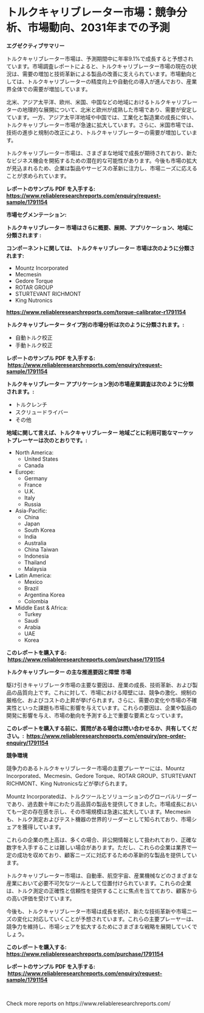 <p><h1>トルクキャリブレーター市場：競争分析、市場動向、2031年までの予測</h1></p><p><strong>エグゼクティブサマリー</strong></p>
<p><p>トルクキャリブレーター市場は、予測期間中に年率9.1%で成長すると予想されています。市場調査レポートによると、トルクキャリブレーター市場の現在の状況は、需要の増加と技術革新による製品の改善に支えられています。市場動向としては、トルクキャリブレーターの精度向上や自動化の導入が進んでおり、産業界全体での需要が増加しています。</p><p>北米、アジア太平洋、欧州、米国、中国などの地域におけるトルクキャリブレーターの地理的な展開について、北米と欧州が成熟した市場であり、需要が安定しています。一方、アジア太平洋地域や中国では、工業化と製造業の成長に伴い、トルクキャリブレーター市場が急速に拡大しています。さらに、米国市場では、技術の進歩と規制の改正により、トルクキャリブレーターの需要が増加しています。</p><p>トルクキャリブレーター市場は、さまざまな地域で成長が期待されており、新たなビジネス機会を開拓するための潜在的な可能性があります。今後も市場の拡大が見込まれるため、企業は製品やサービスの革新に注力し、市場ニーズに応えることが求められています。</p></p>
<p><strong>レポートのサンプル PDF を入手する: <a href="https://www.reliableresearchreports.com/enquiry/request-sample/1791154">https://www.reliableresearchreports.com/enquiry/request-sample/1791154</a></strong></p>
<p><strong>市場セグメンテーション:</strong></p>
<p><strong> トルクキャリブレーター 市場はさらに概要、展開、アプリケーション、地域に分類されます :</strong></p>
<p><strong>コンポーネントに関しては、 トルクキャリブレーター 市場は次のように分類されます: &nbsp;</strong></p>
<p><ul><li>Mountz Incorporated</li><li>Mecmesin</li><li>Gedore Torque</li><li>ROTAR GROUP</li><li>STURTEVANT RICHMONT</li><li>King Nutronics</li></ul></p>
<p><strong><a href="https://www.reliableresearchreports.com/torque-calibrator-r1791154">https://www.reliableresearchreports.com/torque-calibrator-r1791154</a></strong></p>
<p><strong> トルクキャリブレーター タイプ別の市場分析は次のように分類されます。:</strong></p>
<p><ul><li>自動トルク校正</li><li>手動トルク校正</li></ul></p>
<p><strong>レポートのサンプル PDF を入手する: &nbsp;<a href="https://www.reliableresearchreports.com/enquiry/request-sample/1791154">https://www.reliableresearchreports.com/enquiry/request-sample/1791154</a></strong></p>
<p><strong> トルクキャリブレーター アプリケーション別の市場産業調査は次のように分類されます。:</strong></p>
<p><ul><li>トルクレンチ</li><li>スクリュードライバー</li><li>その他</li></ul></p>
<p><strong>地域に関して言えば、トルクキャリブレーター 地域ごとに利用可能なマーケットプレーヤーは次のとおりです。:</strong></p>
<p><ul>
    <li>
        North America:
        <ul>
            <li>United States</li>
            <li>Canada</li>
        </ul>
    </li>
    <li>
        Europe:
        <ul>
            <li>Germany</li>
            <li>France</li>
            <li>U.K.</li>
            <li>Italy</li>
            <li>Russia</li>
        </ul>
    </li>
    <li>
        Asia-Pacific:
        <ul>
            <li>China</li>
            <li>Japan</li>
            <li>South Korea</li>
            <li>India</li>
            <li>Australia</li>
            <li>China Taiwan</li>
            <li>Indonesia</li>
            <li>Thailand</li>
            <li>Malaysia</li>
        </ul>
    </li>
    <li>
        Latin America:
        <ul>
            <li>Mexico</li>
            <li>Brazil</li>
            <li>Argentina Korea</li>
            <li>Colombia</li>
        </ul>
    </li>
    <li>
        Middle East & Africa:
        <ul>
            <li>Turkey</li>
            <li>Saudi</li>
            <li>Arabia</li>
            <li>UAE</li>
            <li>Korea</li>
        </ul>
    </li>
    </ul></p>
<p><strong>このレポートを購入する: &nbsp;<a href="https://www.reliableresearchreports.com/purchase/1791154">https://www.reliableresearchreports.com/purchase/1791154</a></strong></p>
<p><strong>トルクキャリブレーター の主な推進要因と障壁 市場</strong></p>
<p><p>駆け引きキャリブレータ市場の主要な要因は、産業の成長、技術革新、および製品の品質向上です。これに対して、市場における障壁には、競争の激化、規制の厳格化、およびコストの上昇が挙げられます。さらに、需要の変化や市場の不確実性といった課題も市場に影響を与えています。これらの要因は、企業や製品の開発に影響を与え、市場の動向を予測する上で重要な要素となっています。</p></p>
<p><strong>このレポートを購入する前に、質問がある場合は問い合わせるか、共有してください。:&nbsp; <a href="https://www.reliableresearchreports.com/enquiry/pre-order-enquiry/1791154">https://www.reliableresearchreports.com/enquiry/pre-order-enquiry/1791154</a></strong></p>
<p><strong>競争環境</strong></p>
<p><p>競争力のあるトルクキャリブレーター市場の主要プレーヤーには、Mountz Incorporated、Mecmesin、Gedore Torque、ROTAR GROUP、STURTEVANT RICHMONT、King Nutronicsなどが挙げられます。</p><p>Mountz Incorporatedは、トルクツールとソリューションのグローバルリーダーであり、過去数十年にわたり高品質の製品を提供してきました。市場成長においても一定の存在感を示し、その市場規模は急速に拡大しています。Mecmesinも、トルク測定およびテスト機器の世界的リーダーとして知られており、市場シェアを獲得しています。</p><p>これらの企業の売上高は、多くの場合、非公開情報として扱われており、正確な数字を入手することは難しい場合があります。ただし、これらの企業は業界で一定の成功を収めており、顧客ニーズに対応するための革新的な製品を提供しています。</p><p>トルクキャリブレーター市場は、自動車、航空宇宙、産業機械などのさまざまな産業において必要不可欠なツールとして位置付けられています。これらの企業は、トルク測定の正確性と信頼性を提供することに焦点を当てており、顧客からの高い評価を受けています。</p><p>今後も、トルクキャリブレーター市場は成長を続け、新たな技術革新や市場ニーズの変化に対応していくことが予想されています。これらの主要プレーヤーは、競争力を維持し、市場シェアを拡大するためにさまざまな戦略を展開していくでしょう。</p></p>
<p><strong>このレポートを購入する: &nbsp; <a href="https://www.reliableresearchreports.com/purchase/1791154">https://www.reliableresearchreports.com/purchase/1791154</a></strong></p>
<p><strong>レポートのサンプル PDF を入手する: &nbsp;<a href="https://www.reliableresearchreports.com/enquiry/request-sample/1791154">https://www.reliableresearchreports.com/enquiry/request-sample/1791154</a></strong><strong></strong></p>
<p>&nbsp;</p>
<p>Check more reports on https://www.reliableresearchreports.com/</p>